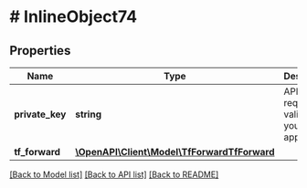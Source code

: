 # # InlineObject74

## Properties

Name | Type | Description | Notes
------------ | ------------- | ------------- | -------------
**private_key** | **string** | API key required to validate your application |
**tf_forward** | [**\OpenAPI\Client\Model\TfForwardTfForward**](TfForwardTfForward.md) |  |

[[Back to Model list]](../../README.md#models) [[Back to API list]](../../README.md#endpoints) [[Back to README]](../../README.md)
